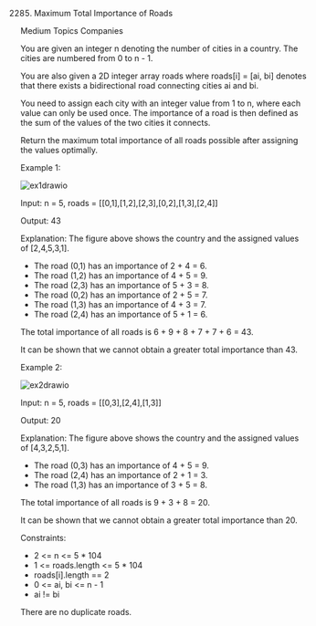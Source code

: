 2285. Maximum Total Importance of Roads

Medium
Topics
Companies

You are given an integer n denoting the number of cities in a country. The cities are numbered from 0 to n - 1.

You are also given a 2D integer array roads where roads[i] = [ai, bi] denotes that there exists a bidirectional road connecting cities ai and bi.

You need to assign each city with an integer value from 1 to n, where each value can only be used once. The importance of a road is then defined as the sum of the values of the two cities it connects.

Return the maximum total importance of all roads possible after assigning the values optimally.

 

Example 1:

![ex1drawio](https://github.com/AnkitPorwal04/LeetCode/assets/96345105/b1d58946-3e31-4d57-86c1-d394b22f854c)

Input: n = 5, roads = [[0,1],[1,2],[2,3],[0,2],[1,3],[2,4]]

Output: 43

Explanation: The figure above shows the country and the assigned values of [2,4,5,3,1].
- The road (0,1) has an importance of 2 + 4 = 6.
- The road (1,2) has an importance of 4 + 5 = 9.
- The road (2,3) has an importance of 5 + 3 = 8.
- The road (0,2) has an importance of 2 + 5 = 7.
- The road (1,3) has an importance of 4 + 3 = 7.
- The road (2,4) has an importance of 5 + 1 = 6.

The total importance of all roads is 6 + 9 + 8 + 7 + 7 + 6 = 43.

It can be shown that we cannot obtain a greater total importance than 43.

Example 2:

![ex2drawio](https://github.com/AnkitPorwal04/LeetCode/assets/96345105/6053cc5f-50e9-4e3d-94e2-bb361c56dded)

Input: n = 5, roads = [[0,3],[2,4],[1,3]]

Output: 20

Explanation: The figure above shows the country and the assigned values of [4,3,2,5,1].
- The road (0,3) has an importance of 4 + 5 = 9.
- The road (2,4) has an importance of 2 + 1 = 3.
- The road (1,3) has an importance of 3 + 5 = 8.

The total importance of all roads is 9 + 3 + 8 = 20.

It can be shown that we cannot obtain a greater total importance than 20.
 

Constraints:

- 2 <= n <= 5 * 104
- 1 <= roads.length <= 5 * 104
- roads[i].length == 2
- 0 <= ai, bi <= n - 1
- ai != bi

There are no duplicate roads.
